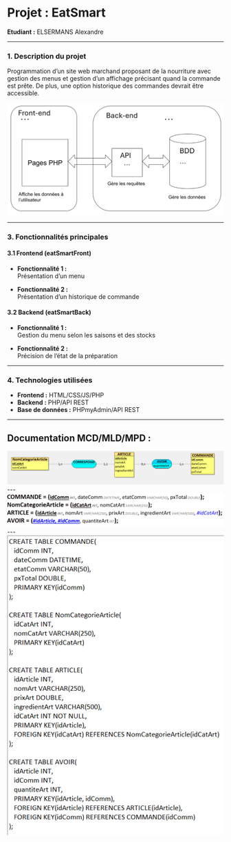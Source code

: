 # **Projet : EatSmart**

**Etudiant :** ELSERMANS Alexandre

---

### **1. Description du projet**

Programmation d’un site web marchand proposant de la nourriture avec gestion des menus et gestion d’un affichage précisant quand la commande est prête. De plus, une option historique des commandes devrait être accessible.

<img src="./assets/img/schema.PNG">

---

### **3. Fonctionnalités principales**

#### **3.1 Frontend (eatSmartFront)**

- **Fonctionnalité 1 :**  
  Présentation d’un menu
  
- **Fonctionnalité 2 :**  
  Présentation d’un historique de commande
  
#### **3.2 Backend (eatSmartBack)**

- **Fonctionnalité 1 :**  
  Gestion du menu selon les saisons et des stocks
  
- **Fonctionnalité 2 :**  
  Précision de l’état de la préparation

---

### **4. Technologies utilisées**

- **Frontend :** HTML/CSS/JS/PHP
- **Backend :** PHP/API REST
- **Base de données :** PHPmyAdmin/API REST

---

## Documentation MCD/MLD/MPD :

<img src="./assets/img/MCD.png">
---
<img src="./assets/img/MLD.png">
---
<img src="./assets/img/mpd.png">
